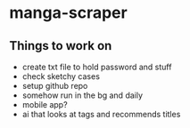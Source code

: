# manga-scraper

## Things to work on
- create txt file to hold password and stuff
- check sketchy cases
- setup github repo
- somehow run in the bg and daily
- mobile app?
- ai that looks at tags and recommends titles
